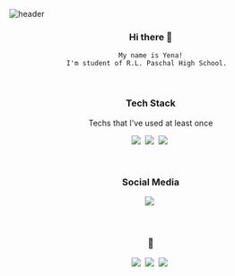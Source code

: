 ![header](https://capsule-render.vercel.app/api?type=soft&color=auto&height=150&section=header&text=YenaKim&fontSize=70&animation=twinkling)

<div align="center">
    
### Hi there 👋
    
    My name is Yena!
    I'm student of R.L. Paschal High School.  
<br/>


<h3 align="center">Tech Stack</h3>

<p align="center"> Techs that I've used at least once </p>

<p align="center">
  <img src="https://img.shields.io/badge/Python-3766AB?style=flat-square&logo=Python&logoColor=white"/></a>&nbsp 
  <img src="https://img.shields.io/badge/Java-007396?style=flat-square&logo=Java&logoColor=white"/></a>&nbsp 
  <img src="https://img.shields.io/badge/Javascript-ffb13b?style=flat-square&logo=javascript&logoColor=black"/></a>&nbsp 
</p>
<br>

<h3 align="center">Social Media</h3>
<p align="center">
  <a href="https://www.instagram.com/yenayebo/"><img src="https://img.shields.io/badge/Instagram-E4405F?style=flat-square&logo=Instagram&logoColor=white&link=https://www.instagram.com/yenayebo/"/></a>&nbsp
</p>
<br>

<h3 align="center">🏫</h3>
<p align="center">
  <a href="https://www.kisb.net/"><img src="https://img.shields.io/badge/KISB-61DAFB?style=flat-square&logo=React&logoColor=black&link=https://www.kisb.net/"/></a>&nbsp
  <a href="http://sykis.withschool.co.kr/"><img src="https://img.shields.io/badge/SKIS-61DAFB?style=flat-square&logo=React&logoColor=black&link=http://sykis.withschool.co.kr/"/></a>&nbsp
  <a href="http://www.koreaschool.org/"><img src="https://img.shields.io/badge/YKS-a7c134?style=flat-square&logo=React&logoColor=white&link=http://www.koreaschool.org/"/></a>&nbsp


</p>
<br>





<!--
**yenakr/yenakr** is a ✨ _special_ ✨ repository because its `README.md` (this file) appears on your GitHub profile.

Here are some ideas to get you started:

- 🔭 I’m currently working on ...
- 🌱 I’m currently learning ...
- 👯 I’m looking to collaborate on ...
- 🤔 I’m looking for help with ...
- 💬 Ask me about ...
- 📫 How to reach me: ...
- 😄 Pronouns: ...
- ⚡ Fun fact: ...
-->
